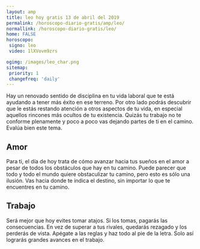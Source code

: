 ```yaml
---
layout: amp
title: leo hoy gratis 13 de abril del 2019 
permalink: /horoscopo-diario-gratis/amp/leo/
normallink: /horoscopo-diario-gratis/leo/
home: FALSE
horoscopo:
 signo: leo
 video: 1lXVovm9zrs

ogimg: /images/leo_char.png
sitemap:
 priority: 1
 changefreq: 'daily'
---
```



Hay un renovado sentido de disciplina en tu vida laboral que te está ayudando a tener más éxito en ese terreno. Por otro lado podrás descubrir que le estás restando atención a otros aspectos de tu vida, en especial aquellos rincones más ocultos de tu existencia. Quizás tu trabajo no te conforme plenamente y poco a poco vas dejando partes de ti en el camino. Evalúa bien este tema.

## Amor

Para ti, el día de hoy trata de cómo avanzar hacia tus sueños en el amor a pesar de todos los obstáculos que hay en tu camino. Puede parecer que todo y todo el mundo quiere obstaculizar tu camino, pero esto es sólo una ilusión. Vas hacia donde te indica el destino, sin importar lo que te encuentres en tu camino.

## Trabajo

Será mejor que hoy evites tomar atajos. Si los tomas, pagarás las consecuencias. En vez de superar a tus rivales, quedarás rezagado y los perderás de vista. Apégate a las reglas y haz todo al pie de la letra. Solo así lograrás grandes avances en el trabajo.
